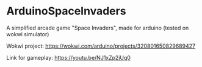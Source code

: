 # ArduinoSpaceInvaders
A simplified arcade game "Space Invaders", made for arduino (tested on wokwi simulator)

Wokwi project:
https://wokwi.com/arduino/projects/320801650829689427

Link for gameplay:
https://youtu.be/NJ1xZp2jUq0
